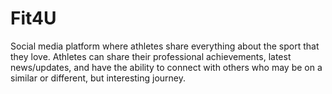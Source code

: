 # Fit4U
Social media platform where athletes share everything about the sport that they love. Athletes can share their professional achievements, latest news/updates, and have the ability to connect with others who may be on a similar or different, but interesting journey.
